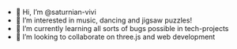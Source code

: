 - 👋 Hi, I’m @saturnian-vivi
- 👀 I’m interested in music, dancing and jigsaw puzzles!
- 🌱 I’m currently learning all sorts of bugs possible in tech-projects
- 💞️ I’m looking to collaborate on three.js and web development 

